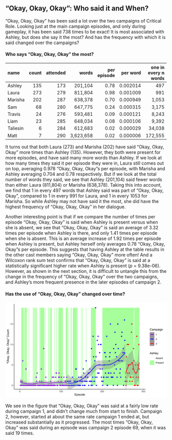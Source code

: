 
## “Okay, Okay, Okay”: Who said it and When?

“Okay, Okay, Okay” has been said a lot over the two campaigns of
Critical Role. Looking just at the main campaign episodes, and only
during gameplay, it has been said 738 times to be exact\! It is most
associated with Ashley, but does she say it the most? And has the
frequency with which it is said changed over the campaigns?

#### Who says “Okay, Okay, Okay” the most?

| name     | count | attended |     words | per episode | per word | one in every n words |
| :------- | ----: | -------: | --------: | ----------: | -------: | -------------------: |
| Ashley   |   135 |      173 |   201,104 |        0.78 | 0.002014 |                  497 |
| Laura    |   273 |      279 |   811,804 |        0.98 | 0.001009 |                  991 |
| Marisha  |   202 |      287 |   638,378 |        0.70 | 0.000949 |                1,053 |
| Sam      |    68 |      280 |   647,775 |        0.24 | 0.000315 |                3,175 |
| Travis   |    24 |      276 |   593,481 |        0.09 | 0.000121 |                8,243 |
| Liam     |    23 |      285 |   648,034 |        0.08 | 0.000106 |                9,392 |
| Taliesin |     6 |      284 |   612,683 |        0.02 | 0.000029 |               34,038 |
| Matt     |     7 |      290 | 3,623,658 |        0.02 | 0.000006 |              172,555 |

It turns out that both Laura (273) and Marisha (202) have said “Okay,
Okay, Okay” more times than Ashley (135). However, they both were
present for more episodes, and have said many more words than Ashley. If
we look at how many times they said it per episode they were in, Laura
still comes out on top, averaging 0.978 “Okay, Okay, Okay”s per episode,
with Marisha and Ashley averaging 0.704 and 0.78 respectively. But if we
look at the total number of words they said, we see that Ashley
(201,104) said fewer words than either Laura (811,804) or Marisha
(638,378). Taking this into account, we find that 1 in every 497 words
that Ashley said was part of “Okay, Okay, Okay”, compared to 1 in every
991 for Laura, and 1 in every 1053 for Marisha. So while Ashley may not
have said it the most, she did have the highest frequency of “Okay,
Okay, Okay” in her dialogue.

Another interesting point is that if we compare the number of times per
episode “Okay, Okay, Okay” is said when Ashley is present versus when
she is absent, we see that “Okay, Okay, Okay” is said an average of 3.32
times per episode when Ashley is there, and only 1.41 times per episode
when she is absent. This is an average increase of 1.92 times per
episode when Ashley is present, but Ashley herself only averages 0.78
“Okay, Okay, Okay”s per episode. This suggests that having Ashley at
the table results in the other cast members saying “Okay, Okay, Okay”
more often\! And a Wilcoxon rank sum test confirms that “Okay, Okay,
Okay” is said at a statistically significant higher rate when Ashley is
present (*p* = 9.38e-06). However, as shown in the next section, it is
difficult to untangle this from the change in the frequency of “Okay,
Okay, Okay” over the two campaigns, and Ashley’s more frequent presence
in the later episodes of campaign 2.

#### Has the use of “Okay, Okay, Okay” changed over time?

![Okay](../plots/okay_okay_okay.png)

We see in the figure that “Okay, Okay, Okay” was said at a fairly low
rate during campaign 1, and didn’t change much from start to finish.
Campaign 2, however, started at about the same rate campaign 1 ended at,
but increased substantially as it progressed. The most times “Okay,
Okay, Okay” was said during an episode was campaign 2 episode 69, when
it was said 19 times.
